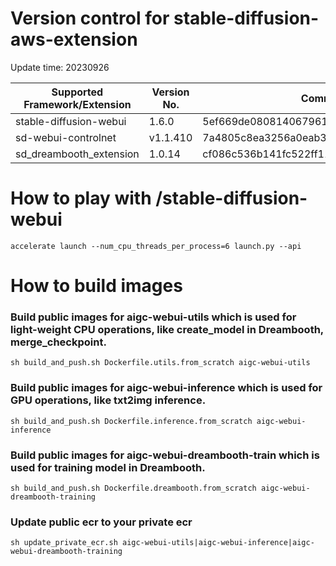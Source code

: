 # Version control for stable-diffusion-aws-extension

Update time: 20230926

| Supported Framework/Extension | Version No.| Commit ID |
| --------------------- | --------- |  --------- |
| stable-diffusion-webui|1.6.0|5ef669de080814067961f28357256e8fe27544f4|
| sd-webui-controlnet | v1.1.410|7a4805c8ea3256a0eab3512280bd4f84ca0c8182|
| sd_dreambooth_extension | 1.0.14|cf086c536b141fc522ff11f6cffc8b7b12da04b9|
# How to play with /stable-diffusion-webui

```
accelerate launch --num_cpu_threads_per_process=6 launch.py --api

```

# How to build images

### Build public images for aigc-webui-utils which is used for light-weight CPU operations, like create_model in Dreambooth, merge_checkpoint.

```
sh build_and_push.sh Dockerfile.utils.from_scratch aigc-webui-utils

```

### Build public images for aigc-webui-inference which is used for GPU operations, like txt2img inference.

```
sh build_and_push.sh Dockerfile.inference.from_scratch aigc-webui-inference

```

### Build public images for aigc-webui-dreambooth-train which is used for training model in Dreambooth.

```
sh build_and_push.sh Dockerfile.dreambooth.from_scratch aigc-webui-dreambooth-training

```

### Update public ecr to your private ecr

```
sh update_private_ecr.sh aigc-webui-utils|aigc-webui-inference|aigc-webui-dreambooth-training

```

